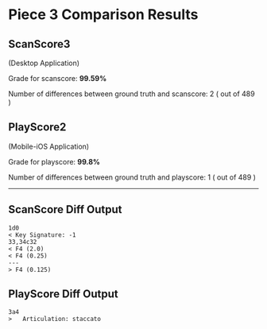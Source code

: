 # Piece 3 Comparison Results
## ScanScore3
(Desktop Application)

Grade for scanscore: **99.59%**

Number of differences between ground truth and scanscore:        2
( out of 489
)

## PlayScore2

(Mobile-iOS Application)

Grade for playscore: **99.8%**

Number of differences between ground truth and playscore:        1
( out of 489
)

----------------------------------------
## ScanScore Diff Output

```
1d0
< Key Signature: -1
33,34c32
< F4 (2.0) 
< F4 (0.25) 
---
> F4 (0.125) 
```

## PlayScore Diff Output

```
3a4
> 	Articulation: staccato
```

